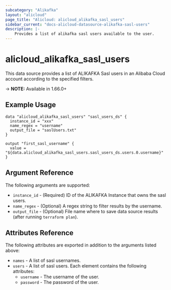 ```yaml
---
subcategory: "Alikafka"
layout: "alicloud"
page_title: "Alicloud: alicloud_alikafka_sasl_users"
sidebar_current: "docs-alicloud-datasource-alikafka-sasl-users"
description: |-
    Provides a list of alikafka sasl users available to the user.
---
```


# alicloud\_alikafka\_sasl\_users

This data source provides a list of ALIKAFKA Sasl users in an Alibaba Cloud account according to the specified filters.

-> **NOTE:** Available in 1.66.0+

## Example Usage

```
data "alicloud_alikafka_sasl_users" "sasl_users_ds" {
  instance_id = "xxx"
  name_regex = "username"
  output_file = "saslUsers.txt"
}

output "first_sasl_username" {
  value = "${data.alicloud_alikafka_sasl_users.sasl_users_ds.users.0.username}"
}
```

## Argument Reference

The following arguments are supported:

* `instance_id` - (Required) ID of the ALIKAFKA Instance that owns the sasl users.
* `name_regex` - (Optional) A regex string to filter results by the username. 
* `output_file` - (Optional) File name where to save data source results (after running `terraform plan`).

## Attributes Reference

The following attributes are exported in addition to the arguments listed above:

* `names` - A list of sasl usernames.
* `users` - A list of sasl users. Each element contains the following attributes:
  * `username` - The username of the user.
  * `password` - The password of the user.